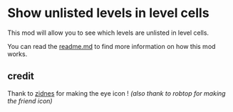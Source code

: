 # Show unlisted levels in level cells

This mod will allow you to see which levels are <cb>unlisted in level cells</cb>.

You can read the [readme.md](https://insertlinkhere.please) to find more information on how this mod works.

## credit

Thank to [zidnes](https://x.com/xviaexclusive) for making the eye icon !
*(also thank to robtop for making the friend icon)*
